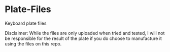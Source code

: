 # Plate-Files
Keyboard plate files

Disclaimer:
While the files are only uploaded when tried and tested, I will not be responsible for the result of the plate if you do choose to manufacture it using the files on this repo.
